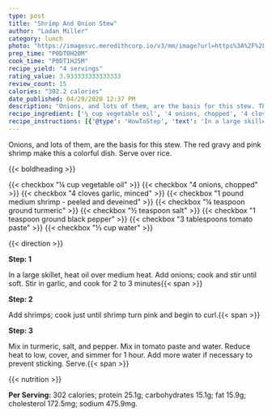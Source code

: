 ```yaml
---
type: post
title: "Shrimp And Onion Stew"
author: "Ladan Miller"
category: lunch
photo: "https://imagesvc.meredithcorp.io/v3/mm/image?url=https%3A%2F%2Fimages.media-allrecipes.com%2Fuserphotos%2F651715.jpg"
prep_time: "P0DT0H20M"
cook_time: "P0DT1H25M"
recipe_yield: "4 servings"
rating_value: 3.933333333333333
review_count: 15
calories: "302.2 calories"
date_published: 04/29/2020 12:37 PM
description: "Onions, and lots of them, are the basis for this stew. The red gravy and pink shrimp make this a colorful dish. Serve over rice."
recipe_ingredient: ['¼ cup vegetable oil', '4 onions, chopped', '4 cloves garlic, minced', '1 pound medium shrimp - peeled and deveined', '¼ teaspoon ground turmeric', '½ teaspoon salt', '1 teaspoon ground black pepper', '3 tablespoons tomato paste', '⅓ cup water']
recipe_instructions: [{'@type': 'HowToStep', 'text': 'In a large skillet, heat oil over medium heat.  Add onions; cook and stir until soft.  Stir in garlic, and cook for 2 to 3 minutes\n'}, {'@type': 'HowToStep', 'text': 'Add shrimps; cook just until shrimp turn pink and begin to curl.\n'}, {'@type': 'HowToStep', 'text': 'Mix in turmeric, salt, and pepper.  Mix in tomato paste and water.  Reduce heat to low, cover, and simmer for 1 hour.  Add more water if necessary to prevent sticking. Serve.\n'}]
---
```


Onions, and lots of them, are the basis for this stew. The red gravy and pink shrimp make this a colorful dish. Serve over rice. 

{{< boldheading >}}

{{< checkbox "¼ cup vegetable oil" >}}
{{< checkbox "4  onions, chopped" >}}
{{< checkbox "4 cloves garlic, minced" >}}
{{< checkbox "1 pound medium shrimp - peeled and deveined" >}}
{{< checkbox "¼ teaspoon ground turmeric" >}}
{{< checkbox "½ teaspoon salt" >}}
{{< checkbox "1 teaspoon ground black pepper" >}}
{{< checkbox "3 tablespoons tomato paste" >}}
{{< checkbox "⅓ cup water" >}}


{{< direction >}}

**Step: 1**

In a large skillet, heat oil over medium heat.  Add onions; cook and stir until soft.  Stir in garlic, and cook for 2 to 3 minutes{{< span >}}

**Step: 2**

Add shrimps; cook just until shrimp turn pink and begin to curl.{{< span >}}

**Step: 3**

Mix in turmeric, salt, and pepper.  Mix in tomato paste and water.  Reduce heat to low, cover, and simmer for 1 hour.  Add more water if necessary to prevent sticking. Serve.{{< span >}}

{{< nutrition >}}

**Per Serving:** 302 calories; protein 25.1g; carbohydrates 15.1g; fat 15.9g; cholesterol 172.5mg; sodium 475.9mg.